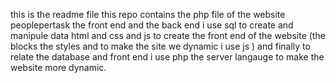 this is the readme file this repo contains the php file of the website peoplepertask the front end and the back end i use sql to create and manipule data html and css and js to create the front end of the website (the blocks the styles and to make the site we dynamic i use js ) and finally to relate the database and front end i use  php the server langauge to make the website more dynamic.
